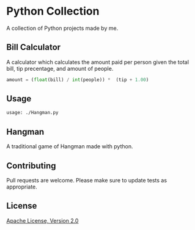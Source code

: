 # Python Collection


A collection of Python projects made by me.




## Bill Calculator

A calculator which calculates the amount paid per person given the total bill, tip precentage, and amount of people. 

```python
amount = (float(bill) / int(people)) *  (tip + 1.00)
```

## Usage

```bash
usage: ./Hangman.py
```


## Hangman

A traditional game of Hangman made with python. 



## Contributing
Pull requests are welcome. Please make sure to update tests as appropriate.




## License
[Apache License, Version 2.0](https://www.apache.org/licenses/LICENSE-2.0)

